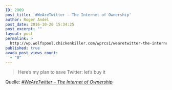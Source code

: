 ```yaml
---
ID: 2809
post_title: '#WeAreTwitter – The Internet of Ownership'
author: Roger Andel
post_date: 2016-10-20 15:34:25
post_excerpt: ""
layout: post
permalink: >
  http://wp.wolfspool.chickenkiller.com/wprcs1/wearetwitter-the-internet-of-ownership/
published: true
avada_post_views_count:
  - "0"
---
```

<blockquote>Here’s my plan to save Twitter: let’s buy it</blockquote>
Quelle: <em><a href="http://internetofownership.net/campaigns/wearetwitter/">#WeAreTwitter – The Internet of Ownership</a></em>